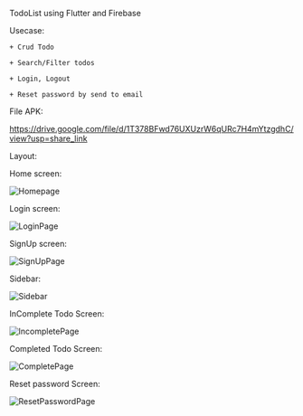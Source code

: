 TodoList using Flutter and Firebase

Usecase:

    + Crud Todo
    
    + Search/Filter todos
    
    + Login, Logout
    
    + Reset password by send to email

File APK:

https://drive.google.com/file/d/1T378BFwd76UXUzrW6qURc7H4mYtzgdhC/view?usp=share_link

Layout:

Home screen:

![Homepage](https://user-images.githubusercontent.com/102457174/221350438-2a1b216c-4b50-48f3-b565-9e98308fbfbf.png)

Login screen:

![LoginPage](https://user-images.githubusercontent.com/102457174/221350445-e48b7616-a9bf-42bc-9ec0-b81d74ff51e1.png)

SignUp screen:

![SignUpPage](https://user-images.githubusercontent.com/102457174/221350450-79ea85f1-d69a-4a30-9316-d19dd4f868be.png)

Sidebar:

![Sidebar](https://user-images.githubusercontent.com/102457174/221350448-f2f17939-64af-461d-b0d5-63d51d2d8e22.png)

InComplete Todo Screen:
    
![IncompletePage](https://user-images.githubusercontent.com/102457174/221350275-96b8013a-1a0c-4380-baad-4005b0778d16.png)

Completed Todo Screen:

![CompletePage](https://user-images.githubusercontent.com/102457174/221350272-f978d682-640e-44d1-a858-f147a842ce29.png)

Reset password Screen:

![ResetPasswordPage](https://user-images.githubusercontent.com/102457174/221351433-8dcb22f6-c501-49a9-bb45-31c9d171be08.png)
    
